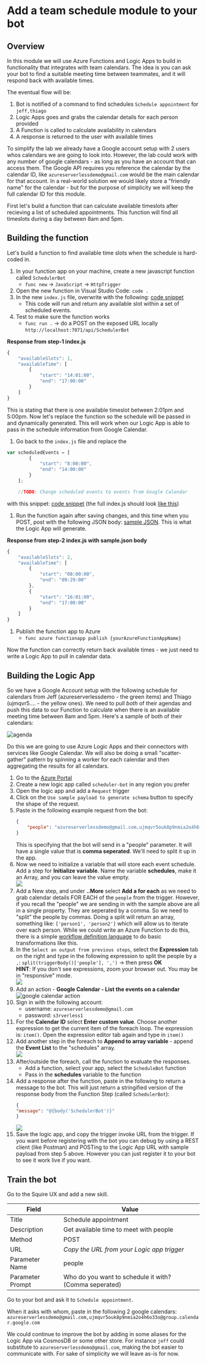 # Add a team schedule module to your bot

## Overview

In this module we will use Azure Functions and Logic Apps to build in functionality that integrates with team calendars.  The idea is you can ask your bot to find a suitable meeting time between teammates, and it will respond back with available times.

The eventual flow will be:  
1. Bot is notified of a command to find schedules `Schedule appointment` for `jeff,thiago`
1. Logic Apps goes and grabs the calendar details for each person provided
1. A Function is called to calculate availability in calendars
1. A response is returned to the user with available times

To simplify the lab we already have a Google account setup with 2 users whos calendars we are going to look into.  However, the lab could work with any number of google calendars - as long as you have an account that can access them.  The Google API requires you reference the calendar by the calendar ID, like `azureserverlessdemo@gmail.com` would be the main calendar for that account.  In a real-world solution we would likely store a "friendly name" for the calendar - but for the purpose of simplicity we will keep the full calendar ID for this module.

First let's build a function that can calculate available timeslots after recieving a list of scheduled appointments.  This function will find all timeslots during a day between 8am and 5pm.

## Building the function

Let's build a function to find available time slots when the schedule is hard-coded in.

1. In your function app on your machine, create a new javascript function called `SchedulerBot`
    * `func new` -> `JavaScript` -> `HttpTrigger`
1. Open the new function in Visual Studio Code: `code .`
1. In the new `index.js` file, overwrite with the following: [code snippet](src/step-1/index.js)
    * This code will run and return any available slot within a set of scheduled events.  
1. Test to make sure the function works
    * `func run .` -> do a POST on the exposed URL locally `http://localhost:7071/api/SchedulerBot`

**Response from step-1 index.js**

```javascript
{
    "availableSlots": 1,
    "availableTime": [
        {
            "start": "14:01:00",
            "end": "17:00:00"
        }
    ]
}
```

This is stating that there is one available timeslot between 2:01pm and 5:00pm. Now let's replace the function so the schedule will be passed in and dynamically generated.  This will work when our Logic App is able to pass in the schedule information from Google Calendar.

1. Go back to the `index.js` file and replace the 

```javascript
var scheduledEvents = [
        {
            "start": "8:00:00",
            "end": "14:00:00"
        }
    ];

    //TODO: Change scheduled events to events from Google Calendar
```

with this snippet: [code snippet](src/step-2/index.snippet.js)  (the full index.js should look [like this](src/step-2/index.js))

1. Run the function again after saving changes, and this time when you POST, post with the following JSON body: [sample JSON](src/step-2/sample.json).  This is what the Logic App will generate.

**Response from step-2 index.js with sample.json body**
```javascript
{
    "availableSlots": 2,
    "availableTime": [
        {
            "start": "08:00:00",
            "end": "09:29:00"
        },
        {
            "start": "16:01:00",
            "end": "17:00:00"
        }
    ]
}
```
1. Publish the function app to Azure
    * `func azure functionapp publish {yourAzureFunctionAppName}`  

Now the function can correctly return back available times - we just need to write a Logic App to pull in calendar data.

## Building the Logic App

So we have a Google Account setup with the following schedule for calendars from Jeff (azureserverlessdemo - the green items) and Thiago (ujmqvr5.... - the yellow ones).  We need to pull *both* of their agendas and push this data to our Function to calculate when there is an available meeting time between 8am and 5pm.  Here's a sample of both of their calendars:  

![agenda](images/8.png)  

Do this we are going to use Azure Logic Apps and their connectors with services like Google Calendar.  We will also be doing a small "scatter-gather" pattern by spinning a worker for each calendar and then aggregating the results for all calendars.

1. Go to the [Azure Portal](https://portal.azure.com)
1. Create a new logic app called `scheduler-bot` in any region you prefer
1. Open the logic app and add a `Request` trigger
1. Click on the `Use sample payload to generate schema` button to specify the shape of the request.
1. Paste in the following example request from the bot:  
    ```json
    {
        "people": "azureserverlessdemo@gmail.com,ujmqvr5ouk8p9nmia2o4h6o33o@group.calendar.google.com"
    }
    ```
    This is specifying that the bot will send in a "people" parameter.  It will have a single value that is **comma seperated**.  We'll need to split it up in the app.  
1. Now we need to initialize a variable that will store each event schedule.  Add a step for **Initialize variable**.  Name the variable **schedules**, make it an Array, and you can leave the value empty.  
    ![](images/4.png)
1. Add a New step, and under **..More** select **Add a for each** as we need to grab calendar details FOR EACH of the `people` from the trigger.  However, if you recall the "people" we are sending in with the sample above are all in a single property.  They are seperated by a comma.  So we need to "split" the people by commas.  Doing a split will return an array, something like: `['person1', 'person2']` which will allow us to iterate over each person.  While we could write an Azure Function to do this, there is a simple [workflow definition language](http://aka.ms/logicappsdocs) to do basic transformations like this.  
1. In the `Select an output from previous steps`, select the **Expression** tab on the right and type in the following expression to split the people by a `,`: `split(triggerBody()['people'], ',')` -> then press **OK**  
    **HINT**: If you don't see expressions, zoom your browser out. You may be in "responsive" mode.  
    ![](images/5.png)
1. Add an action - **Google Calendar - List the events on a calendar**  
![google calendar action](images/1.png)  
1. Sign in with the following account:
    * username: `azureserverlessdemo@gmail.com`
    * password: `s3rverless1`
1. For the **Calendar ID** select **Enter custom value**.  Choose another expression to get the current item of the foreach loop.  The expression is: `item()`.  Open the expression editor tab again and type in `item()`  
1. Add another step in the foreach to **Append to array variable** - append the **Event List** to the "schedules" array.  
    ![](images/6.png)  
1. After/outside the foreach, call the function to evaluate the responses.
    * Add a function, select your app, select the `ScheduleBot` function
    * Pass in the **schedules** variable to the function
1. Add a response after the function, paste in the following to return a message to the bot.  This will just return a stringified version of the response body from the Function Step (called `SchedulerBot`):  
    ```json
    {
    "message": "@{body('SchedulerBot')}"
    }
    ```  
    ![](images/7.png)
1. Save the logic app, and copy the trigger invoke URL from the trigger.  If you want before registering with the bot you can debug by using a REST client (like Postman) and POSTing to the Logic App URL with sample payload from step 5 above.  However you can just register it to your bot to see it work live if you want.

## Train the bot
Go to the Squire UX and add a new skill.


|Field|Value|
|--|--|
|Title|Schedule appointment|
|Description|Get available time to meet with people|
|Method|POST|
|URL|*Copy the URL from your Logic app trigger*|
|Parameter Name|people|
|Parameter Prompt|Who do you want to schedule it with? (Comma seperated)|


Go to your bot and ask it to `Schedule appointment`.

When it asks with whom, paste in the following 2 google calendars:
`azureserverlessdemo@gmail.com,ujmqvr5ouk8p9nmia2o4h6o33o@group.calendar.google.com`

We could continue to improve the bot by adding in some aliases for the Logic App via CosmosDB or some other store. For instance `jeff` could substitute to `azureserverlessdemo@gmail.com`, making the bot easier to communicate with. For sake of simplicity we will leave as-is for now.